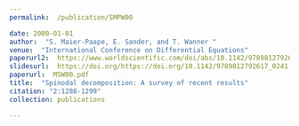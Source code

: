```yaml
---
permalink:  /publication/SMPW00

date: 2000-01-01
author:  "S. Maier-Paape, E. Sander, and T. Wanner "
venue:  "International Conference on Differential Equations"
paperurl2:  https://www.worldscientific.com/doi/abs/10.1142/9789812792617_0241
slidesurl:  https://doi.org/https://doi.org/10.1142/9789812792617_0241
paperurl:  MSW00.pdf
title:  "Spinodal decomposition: A survey of recent results"
citation: "2:1288-1299"
collection: publications

---
```

